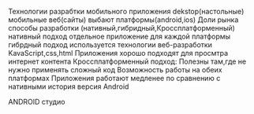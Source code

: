Технологии разрабтки мобильного приложения
dekstop(настольные) 
мобильные
веб(сайты) 
выбают платформы(android,ios)
Доли рынка 
способы разработки (нативный,гибридный,Кроссплатформенный) 
нативный подход
отдельное приложение для каждой платформы
гибрдный подход
используется технологии веб-разработки KavaScript,css,html
Приложения хорошо подходят для просмтра интернет контента
Кроссплатформенный подход:
Полезны там,где не нужно применять сложный код 
Возможность работы на обеих платформах
Приложения работают медленее по сравнению с нативными 
история версия Android 

ANDROID студио 
